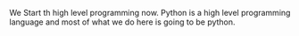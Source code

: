We Start th high level programming now. Python is a high level programming language and most of what we do here is going to be python.
